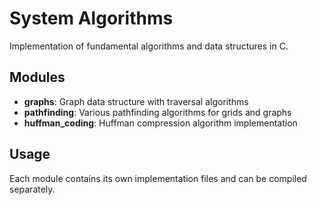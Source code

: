 # System Algorithms

Implementation of fundamental algorithms and data structures in C.

## Modules

- **graphs**: Graph data structure with traversal algorithms
- **pathfinding**: Various pathfinding algorithms for grids and graphs
- **huffman_coding**: Huffman compression algorithm implementation

## Usage

Each module contains its own implementation files and can be compiled separately.